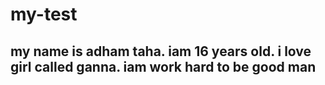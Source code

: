 # my-test
## my name is adham taha. iam 16 years old. i love girl called ganna. iam work hard to be good man
